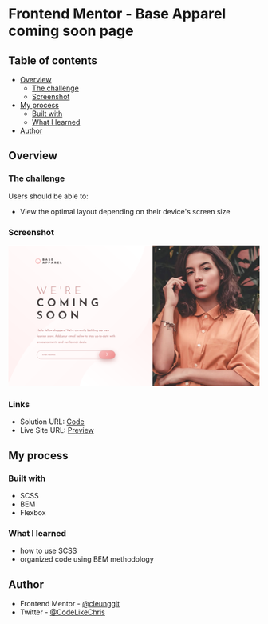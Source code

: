# Frontend Mentor - Base Apparel coming soon page
## Table of contents

- [Overview](#overview)
  - [The challenge](#the-challenge)
  - [Screenshot](#screenshot)
- [My process](#my-process)
  - [Built with](#built-with)
  - [What I learned](#what-i-learned)
- [Author](#author)

## Overview

### The challenge

Users should be able to:

- View the optimal layout depending on their device's screen size

### Screenshot

![](./screenshot.png)

### Links

- Solution URL: [Code](https://github.com/cleunggit/base-apparel-coming-soon-master)
- Live Site URL: [Preview](https://cleunggit.github.io/base-apparel-coming-soon-master)

## My process

### Built with

- SCSS
- BEM
- Flexbox

### What I learned
- how to use SCSS
- organized code using BEM methodology

## Author

- Frontend Mentor - [@cleunggit](https://www.frontendmentor.io/profile/cleunggit)
- Twitter - [@CodeLikeChris](https://www.twitter.com/CodeLikeChris)